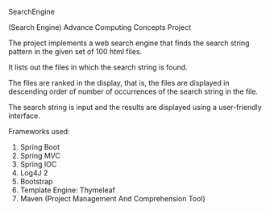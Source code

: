 SearchEngine

(Search Engine) Advance Computing Concepts Project

The project implements a web search engine that finds the search string pattern in the given set of 100 html files.

It lists out the files in which the search string is found.

The files are ranked in the display, that is, the files are displayed in descending order of number of occurrences of the search string in the file.

The search string is input and the results are displayed using a user-friendly interface.

Frameworks used:
  1) Spring Boot
  2) Spring MVC
  3) Spring IOC
  4) Log4J 2
  5) Bootstrap
  6) Template Engine: Thymeleaf
  7) Maven (Project Management And Comprehension Tool)
